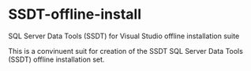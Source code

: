 # SSDT-offline-install
SQL Server Data Tools (SSDT) for Visual Studio offline installation suite

This is a convinuent suit for creation of the SSDT SQL Server Data Tools (SSDT) offline installation set.
